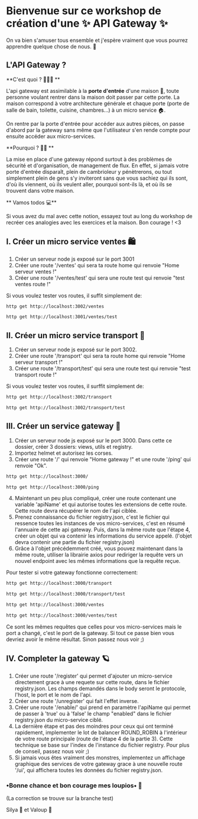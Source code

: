 # Bienvenue sur ce workshop de création d'une ✨ API Gateway ✨

On va bien s'amuser tous ensemble et j'espère vraiment que vous pourrez apprendre quelque chose de nous. 👀

## L'API Gateway ?

**C'est quoi ? 🤷🏽‍♂️ **

L'api gateway est assimilable à la **porte d'entrée** d'une maison 🚪, toute personne voulant rentrer dans la maison doit passer par cette porte.
La maison correspond à votre architecture générale et chaque porte (porte de salle de bain, toilette, cuisine, chambres...) à un micro service 🏠.

On rentre par la porte d'entrée pour accéder aux autres pièces, on passe d'abord par la gateway sans même que l'utilisateur s'en rende compte pour ensuite accéder aux micro-services.


**Pourquoi ? 🥷🏽 **

La mise en place d'une gateway répond surtout à des problèmes de sécurité et d'organisation, de management de flux. En effet, si jamais votre porte d'entrée disparaît, plein de cambrioleur y pénètrerons, ou tout simplement plein de gens s'y inviteront sans que vous sachiez qui ils sont, d'où ils viennent, où ils veulent aller, pourquoi sont-ils là, et où ils se trouvent dans votre maison.


** Vamos todos 💻**

Si vous avez du mal avec cette notion, essayez tout au long du workshop de recréer ces analogies avec les exercices et la maison.
Bon courage ! <3

## I. Créer un micro service ventes 🛍
1.  Créer un serveur node js exposé sur le port 3001
2.  Créer une route '/ventes' qui sera ta route home qui renvoie "Home serveur ventes !"
3.  Créer une route '/ventes/test' qui sera une route test qui renvoie "test ventes route !"

Si vous voulez tester vos routes, il suffit simplement de:
```bash
http get http://localhost:3002/ventes
```
```bash
http get http://localhost:3001/ventes/test
```


## II. Créer un micro service transport 🚚
1.  Créer un serveur node js exposé sur le port 3002.
2.  Créer une route '/transport' qui sera ta route home qui renvoie "Home serveur transport !"
3.  Créer une route '/transport/test' qui sera une route test qui renvoie "test transport route !"

Si vous voulez tester vos routes, il surffit simplement de:
```bash
http get http://localhost:3002/transport
```
```bash
http get http://localhost:3002/transport/test
```


## III. Créer un service gateway 🚪
1.  Créer un serveur node js exposé sur le port 3000.
    Dans cette ce dossier, créer 3 dossiers: views, utils et registry.
2.  Importez helmet et autorisez les corses.
3.  Créer une route '/' qui renvoie "Home gateway !" et une route '/ping' qui renvoie "Ok".

```bash
http get http://localhost:3000/
```
```bash
http get http://localhost:3000/ping
```

4.  Maintenant un peu plus compliqué, créer une route contenant une variable 'apiName' et qui autorise toutes les extensions de cette route.
    Cette route devra récupérer le nom de l'api ciblée.
5.  Prenez connaissance du fichier registry.json, c'est le fichier qui ressence toutes les instances de vos micro-services, c'est en résumé l'annuaire de cette api gateway.
    Puis, dans la même route que l'étape 4, créer un objet qui va contenir les informations du service appelé. (l'objet devra contenir une partie du fichier registry.json)
6.  Grâce à l'objet précédemment créé, vous pouvez maintenant dans la même route, utiliser la librairie axios pour rediriger la requête vers un nouvel endpoint avec les mêmes informations que la requête reçue.

Pour tester si votre gateway fonctionne correctement:
```bash
http get http://localhost:3000/transport
```
```bash
http get http://localhost:3000/transport/test
```
```bash
http get http://localhost:3000/ventes
```
```bash
http get http://localhost:3000/ventes/test
```
Ce sont les mêmes requêtes que celles pour vos micro-services mais le port a changé, c'est le port de la gateway. Si tout ce passe bien vous devriez avoir le même résultat. Sinon passez nous voir ;)

## IV. Completer la gateway 🪐
1.  Créer une route '/register' qui permet d'ajouter un micro-service directement grace à une requete sur cette route, dans le fichier registry.json.
    Les champs demandés dans le body seront le protocole, l'host, le port et le nom de l'api.
2.  Créer une route '/unregister' qui fait l'effet inverse.
3.  Créer une route '/enable/' qui prend en  paramètre l'apiName qui permet de passer à 'true' ou à 'false' le champ "enabled" dans le fichier registry.json du micro-service ciblé.
4.  La dernière étape et pas des moindres pour ceux qui ont terminé rapidement, implementer le lot de balancer ROUND_ROBIN à l'intérieur de votre route principale (route de l'étape 4 de la partie 3). Cette technique se base sur l'index de l'instance du fichier registry. Pour plus de conseil, passez nous voir ;)
5.  Si jamais vous êtes vraiment des monstres, implementez un affichage graphique des services de votre gateway grace à une nouvelle route '/ui', qui affichera toutes les données du fichier registry.json. 




### •Bonne chance et bon courage mes loupios• 💞

(La correction se trouve sur la branche test)


Silya 🍟 et Valoup 🐺
